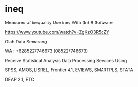 # ineq
Measures of inequality Use ineq With (In) R Software

https://www.youtube.com/watch?v=ZgKzO3R5dZY

Olah Data Semarang

WA : +6285227746673 (085227746673)

Receive Statistical Analysis Data Processing Services Using

SPSS, AMOS, LISREL, Frontier 4.1, EVIEWS, SMARTPLS, STATA

DEAP 2.1, ETC
